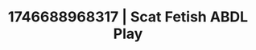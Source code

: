 ---
categories:
- Cinematic erotica
- Emotion-driven NSFW
- Sensual cosplay
- AI-generated
- Unspoken desires
- Body worship
- ASMR
- Cosplay
image: /assets/images/1746688968317.jpg
layout: post
seo:
  description: Featured content with high-quality ABDL Play, Scat Fetish. HD images
    available.
  keywords: ABDL Play, Scat Fetish
  og_image: /assets/images/1746688968317.jpg
  schema_type: VisualArtwork
tags:
- ABDL Play
- Scat Fetish
- '#1746688968317'
title: 1746688968317 | Scat Fetish ABDL Play
---